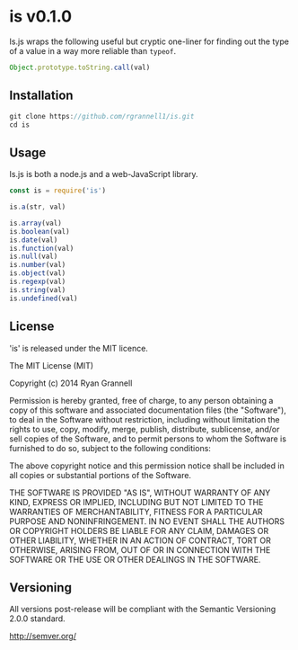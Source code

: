 
is v0.1.0
====================

Is.js wraps the following useful but cryptic one-liner for finding out the
type of a value in a way more reliable than `typeof`.

```js
Object.prototype.toString.call(val)
```

## Installation

```js
git clone https://github.com/rgrannell1/is.git
cd is
```

## Usage

Is.js is both a node.js and a web-JavaScript library.

```js
const is = require('is')

is.a(str, val)

is.array(val)
is.boolean(val)
is.date(val)
is.function(val)
is.null(val)
is.number(val)
is.object(val)
is.regexp(val)
is.string(val)
is.undefined(val)
```

## License

'is' is released under the MIT licence.

The MIT License (MIT)

Copyright (c) 2014 Ryan Grannell

Permission is hereby granted, free of charge, to any person obtaining a copy
of this software and associated documentation files (the "Software"), to deal
in the Software without restriction, including without limitation the rights
to use, copy, modify, merge, publish, distribute, sublicense, and/or sell
copies of the Software, and to permit persons to whom the Software is
furnished to do so, subject to the following conditions:

The above copyright notice and this permission notice shall be included in all
copies or substantial portions of the Software.

THE SOFTWARE IS PROVIDED "AS IS", WITHOUT WARRANTY OF ANY KIND, EXPRESS OR
IMPLIED, INCLUDING BUT NOT LIMITED TO THE WARRANTIES OF MERCHANTABILITY,
FITNESS FOR A PARTICULAR PURPOSE AND NONINFRINGEMENT. IN NO EVENT SHALL THE
AUTHORS OR COPYRIGHT HOLDERS BE LIABLE FOR ANY CLAIM, DAMAGES OR OTHER
LIABILITY, WHETHER IN AN ACTION OF CONTRACT, TORT OR OTHERWISE, ARISING FROM,
OUT OF OR IN CONNECTION WITH THE SOFTWARE OR THE USE OR OTHER DEALINGS IN THE
SOFTWARE.

## Versioning

All versions post-release will be compliant with the Semantic Versioning 2.0.0 standard.

http://semver.org/
